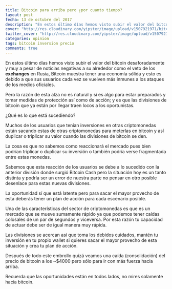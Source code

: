```yaml
---
title: Bitcoin para arriba pero ¿por cuanto tiempo?
layout: post
fecha: 13 de octubre del 2017
description: "En estos último días hemos visto subir el valor del bitcoin desaforadamente y muy a pesar de noticias negativas a su alrededor como el veto de los exchanges en Rusia, Bitcoin muestra tener una economía sólida y esto es debido a que sus usuarios cada vez se vuelven más inmunes a los ataques de los medios oficiales."
cover: "http://res.cloudinary.com/yipster/image/upload/v1507921971/bitcoin-bullish_i7wfdo.jpg"
twitter_cover: "http://res.cloudinary.com/yipster/image/upload/v1507921971/bitcoin-bullish_i7wfdo.jpg"
categories: opinion 
tags: bitcoin inversion precio
comments: true
---
```



En estos último días hemos visto subir el valor del bitcoin desaforadamente y muy a pesar de noticias negativas a su alrededor como el veto de los **exchanges** en Rusia, Bitcoin muestra tener una economía sólida y esto es debido a que sus usuarios cada vez se vuelven más inmunes a los ataques de los medios oficiales.

Pero la razón de esta alza no es natural y sí es algo para estar preparados y tomar medidas de protección así como de acción; y es que las divisiones de bitcoin que ya están por llegar traen locos a los oportunistas.

¿Qué es lo que está sucediendo?

Muchos de los usuarios que tenían inversiones en otras criptomonedas están sacando estas de otras criptomonedas para meterlas en bitcoin y así duplicar o triplicar su valor cuando las divisiones de bitcoin se den. 

La cosa es que no sabemos como reaccionará el mercado pues bien podrían triplicar o duplicar su inversión o también podría verse fragmentada entre estas monedas. 

Sabemos que esta reacción de los usuarios se debe a lo sucedido con la anterior división donde surgió Bitcoin Cash pero la situación hoy es un tanto distinta y podría ser un error de nuestra parte no pensar en otro posible desenlace para estas nuevas divisiones.

La oportunidad sí que está latente pero para sacar el mayor provecho de esta deberás tener un plan de acción para cada escenario posible. 

Una de las características del sector de criptomonedas es que es un mercado que se mueve sumamente rápido ya que podemos tener caídas colosales de un par de segundos y viceversa. Por esta razón tu capacidad de actuar debe ser de igual manera muy rápida. 

Las divisiones se acercan así que toma los debidos cuidados, mantén tu inversión en tu propio wallet si quieres sacar el mayor provecho de esta situación y crea tu plan de acción.

Después de todo este embrollo quizá veamos una caída (consolidación) del precio de bitcoin a los ~$4000 pero sólo para ir con más fuerza hacia arriba.

Recuerda que las oportunidades están en todos lados, no mires solamente hacia bitcoin.








